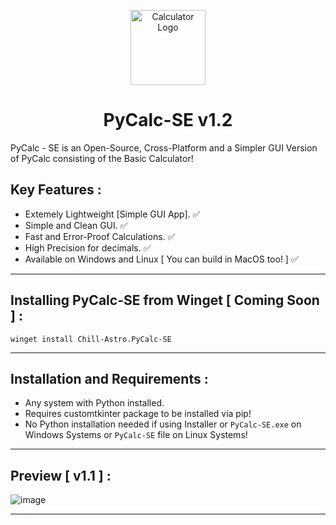 <p align="center">
  <img src="https://github.com/Chill-Astro/PyCalc-SE/blob/main/PyCalc.ico" width="120px" height="120px" alt="Calculator Logo">
</p>
<h1 align="center">PyCalc-SE v1.2</h1>

PyCalc - SE is an Open-Source, Cross-Platform and a Simpler GUI Version of PyCalc consisting of the Basic Calculator!
 
## Key Features :

- Extemely Lightweight [Simple GUI App]. ✅
- Simple and Clean GUI. ✅
- Fast and Error-Proof Calculations. ✅
- High Precision for decimals. ✅
- Available on Windows and Linux [ You can build in MacOS too! ] ✅

---

## Installing PyCalc-SE from Winget [ Coming Soon ] :

    winget install Chill-Astro.PyCalc-SE
    
---
    
## Installation and Requirements :

- Any system with Python installed.
- Requires customtkinter package to be installed via pip!
- No Python installation needed if using Installer or `PyCalc-SE.exe` on Windows Systems or `PyCalc-SE` file on Linux Systems!

---

## Preview [ v1.1 ] :

![image](https://github.com/user-attachments/assets/ebe71452-ede6-4c1b-86d6-06dcc5438a8f)

---
